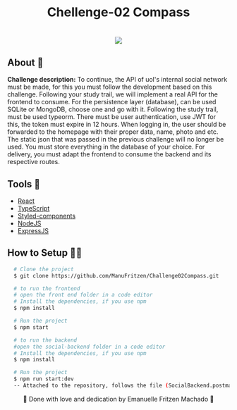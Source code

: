 <h1 align="center" >    
  Chellenge-02 Compass 
</h1>

<h1 align="center">
  <img 
    src="./challenge02.gif"
  />
</h1>

## About 📝

**Challenge description:** To continue, the API of uol's internal social network must be made, for this you must
follow the development based on this challenge.
Following your study trail, we will implement a real API for the frontend to consume.
For the persistence layer (database), can be used SQLite or MongoDB, choose one
and go with it.
Following the study trail, must be used typeorm.
There must be user authentication, use JWT for this, the token must expire in 12
hours.
When logging in, the user should be forwarded to the homepage with their proper
data, name, photo and etc.
The static json that was passed in the previous challenge will no longer be used. You
must store everything in the database of your choice.
For delivery, you must adapt the frontend to consume the backend and its respective
routes.


## Tools 🔧

- [React](https://reactjs.org)
- [TypeScript](https://www.typescriptlang.org)
- [Styled-components](https://styled-components.com/)
- [NodeJS](https://nodejs.org)
- [ExpressJS](https://expressjs.com)

## How to Setup 👩‍💻

```bash
  # Clone the project
  $ git clone https://github.com/ManuFritzen/Challenge02Compass.git
```
```bash
  # to run the frontend
  # open the front end folder in a code editor
  # Install the dependencies, if you use npm
  $ npm install
```
```bash
  # Run the project
  $ npm start
```
```bash
  # to run the backend
  #open the social-backend folder in a code editor
  # Install the dependencies, if you use npm
  $ npm install
```
```bash
  # Run the project
  $ npm run start:dev
  -- Attached to the repository, follows the file (SocialBackend.postman.json) of the collection that I used to test in Postman --
```


<p align="center">💖 Done with love and dedication by Emanuelle Fritzen Machado 💖</p>